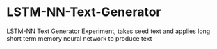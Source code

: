 # LSTM-NN-Text-Generator
LSTM-NN Text Generator Experiment, takes seed text and applies long short term memory neural network to produce text
